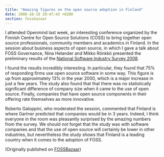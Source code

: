 ```yaml
---
title: "Amazing figures on the open source adoption in Finland"
date: 2008-10-18 20:47:43 +0200
section: fossbazaar
---
```


I attended Openmind last week, an interesting conference organized by the Finnish Centre for Open
Source Solutions (COSS) to bring together open source professionals,
community members and academics in Finland.  In the session about business
aspects of open source, in which I gave a talk about FOSS Governance, Nina
Helander and Mikko Rönkkö presented the preliminary results of the <a href=
"http://www.softwareindustrysurvey.org/">National Software Industry Survey
2008</a>.

I found the results incredibly interesting.  In particular, they found that
75% of responding firms use open source software in some way.  This figure
is up from approximately 13% in the year 2000, which is a major increase in
just a few years.  The study also found that that there was no
statistically significant difference of company size when it came to the
use of open source.  Finally, companies that have open source components in
their offering rate themselves as more innovative.

Roberto Galoppini, who moderated the session, commented that Finland is
where Gartner predicted that companies would be in 3 years.  Indeed, I
think everyone in the room was pleasantly surprised by the amazing numbers
from the survey.  We should not forget that the study was with software
companies and that the use of open source will certainly be lower in other
industries, but nevertheless the study shows that Finland is a leading
country when it comes to the adoption of FOSS.

(Originally published on <a href = "https://fossbazaar.org/">FOSSBazaar</a>)

